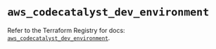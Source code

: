 # `aws_codecatalyst_dev_environment`

Refer to the Terraform Registry for docs: [`aws_codecatalyst_dev_environment`](https://registry.terraform.io/providers/hashicorp/aws/5.76.0/docs/resources/codecatalyst_dev_environment).
